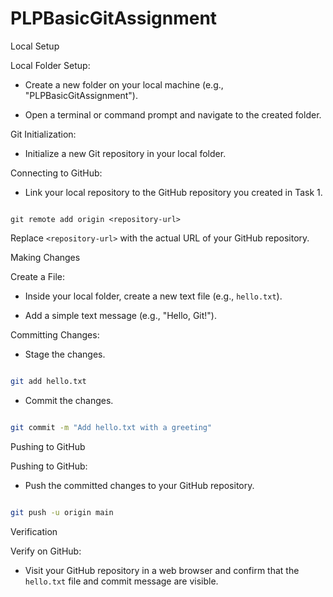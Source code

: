 # PLPBasicGitAssignment

 Local Setup

 Local Folder Setup:

  - Create a new folder on your local machine (e.g., "PLPBasicGitAssignment").

  - Open a terminal or command prompt and navigate to the created folder.



 Git Initialization:

  - Initialize a new Git repository in your local folder.



 Connecting to GitHub:

  - Link your local repository to the GitHub repository you created in Task 1.

   ```

git remote add origin <repository-url>

   ```

   Replace `<repository-url>` with the actual URL of your GitHub repository.



 Making Changes

 Create a File:

  - Inside your local folder, create a new text file (e.g., `hello.txt`).

  - Add a simple text message (e.g., "Hello, Git!").



 Committing Changes:

  - Stage the changes.

   ```bash

   git add hello.txt

   ```

  - Commit the changes.

   ```bash

   git commit -m "Add hello.txt with a greeting"

   ```



 Pushing to GitHub

 Pushing to GitHub:

  - Push the committed changes to your GitHub repository.

   ```bash

   git push -u origin main

   ```

 Verification

 Verify on GitHub:

  - Visit your GitHub repository in a web browser and confirm that the `hello.txt` file and commit message are visible.
